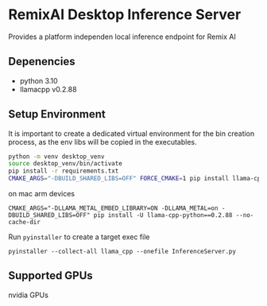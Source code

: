 # RemixAI Desktop Inference Server
Provides a platform independen local inference endpoint for Remix AI

## Depenencies
- python 3.10
- llamacpp v0.2.88

## Setup Environment
It is important to create a dedicated virtual environment for the bin creation process, as the env libs will be copied in the executables. 

```bash
python -m venv desktop_venv
source desktop_venv/bin/activate
pip install -r requirements.txt
CMAKE_ARGS="-DBUILD_SHARED_LIBS=OFF" FORCE_CMAKE=1 pip install llama-cpp-python==0.2.88 --force-reinstall --no-cache-dir
```

on mac arm devices
```
CMAKE_ARGS="-DLLAMA_METAL_EMBED_LIBRARY=ON -DLLAMA_METAL=on -DBUILD_SHARED_LIBS=OFF" pip install -U llama-cpp-python==0.2.88 --no-cache-dir

```

Run `pyinstaller` to create a target exec file
```
pyinstaller --collect-all llama_cpp --onefile InferenceServer.py
```

## Supported GPUs
nvidia GPUs

